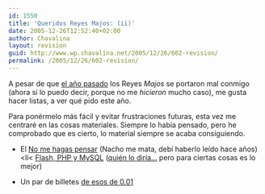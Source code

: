 ```yaml
---
id: 1550
title: 'Queridos Reyes Majos: (ii)'
date: 2005-12-26T12:52:40+02:00
author: Chavalina
layout: revision
guid: http://www.wp.chavalina.net/2005/12/26/602-revision/
permalink: /2005/12/26/602-revision/
---
```

A pesar de que <a href="http://www.chavalina.net/comentar.php?idpost=302" target="_blank">el a&ntilde;o pasado</a> los Reyes _Majos_ se portaron mal conmigo (ahora s&iacute; lo puedo decir, porque no me _hicieron_ mucho caso), me gusta hacer listas, a ver qu&eacute; pido este a&ntilde;o.

Para pon&eacute;rmelo m&aacute;s f&aacute;cil y evitar frustraciones futuras, esta vez me centrar&eacute; en las cosas materiales. Siempre lo hab&iacute;a pensado, pero he comprobado que es cierto, lo material siempre se acaba consiguiendo. 

  * El <a href="http://www.amazon.com/gp/product/0321344758/ref=wl_it_dp/002-2801762-7284858?%5Fencoding=UTF8&#038;colid=1JX5G2DT0WZ9I&#038;coliid=I2X7PBIH54N7CF&#038;v=glance&#038;n=283155" target="_blank">No me hagas pensar</a> (Nacho me mata, deb&iacute; haberlo le&iacute;do hace a&ntilde;os)<li<
<a href="http://www.granatta.com/lib/flashphp2005/" target="_blank">Flash, <acronym title="Hypertext PreProcessor">PHP</acronym> y MySQL</a> (<a href="http://www.chavalina.net/comentar.php?idpost=201" target="_blank">qui&eacute;n lo dir&iacute;a&#8230;</a> pero para ciertas cosas es lo mejor)</li> 

  * Un par de billetes <a href="http://ryanair.com/" target="_blank">de esos de 0.01<br />